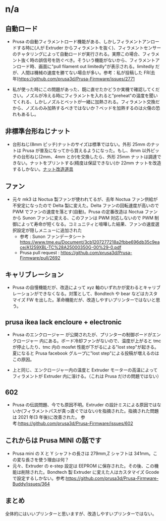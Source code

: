 # n/a

## 自動ロード

- Prusa の自動フィラメントロード機能がある、しかしフィラメントアンロードする時に(人が Extruder からフィラメントを抜く)、フィラメントセンサーのチャタリングによって自動ロードが実行される。実際この場合、フィラメント抜く時の誤信号を防ぐべき。そういう機能がないから、フィラメントアンロード時、画面に"pull filament out limitedly"が表示される。limitedly だが、人間は機械の速度を勝てない場合が多い。参考：私が投稿した FR(去年)https://github.com/prusa3d/Prusa-Firmware/issues/2771

- 私が使った時にこの問題があった、既に直せたかどうか実機で確認してください。ノズルが冷える時にフィラメントを入れると"preheat"の温度を聞いてくれる、しかしノズルとベットが一緒に加熱される。フィラメント交換だから、ノズルのみ加熱するべきではないか？ベッドを加熱するのは火傷の恐れもあるし。

## 非標準台形ねじナット

- 台形ねじ(8mm ピッチ)ナットのサイズは標準ではない。外形 25mm のナットは Prusa が普及になってから買えるようになった。もし、8mm 以外ピッチの台形ねじ(2mm、4mm とか)を交換したら、外形 25mm ナットは調達できない。ナットをプリントする(精度は保証できない)か 22mm ナットを改造するしかない。[ナット改造道具](https://www.thingiverse.com/thing:4401155)

## ファン

- 元々 mk3 は Noctua 製ファンが使われてるが、去年 Noctua ファン供給が不安定になったので Delta 製に変えた。Delta ファンの回転速度が高いので PWM でファンの速度を落とす(自動)。Prusa の定番改造は Noctua ファンから Sunon ファンに変える、このファンは PWM 対応しないので PWM 制御によって寿命が短くなる。コミュニティと喧嘩した結果、ファンの速度選択設定が隠しメニューに追加された
  - 参考 : Sunon ファンデータシート　https://www.tme.eu/Document/3cb1207277218a2fbbe696db35c9eace/A1259XBL-TC%28A25000350G-00%29-0.pdf
  - Prusa pull request : https://github.com/prusa3d/Prusa-Firmware/pull/2692

## キャリブレーション

- Prusa の自慢機能だが、改造によって xyz 軸のいずれかが変わるとキャリブレーションができなくなる。対策として、Bondtech や bear などはカスタマイズ FW を出した。革命機能だが、改造しやすいプリンターではないと思う。

## prusa ikea lack encloure + electronic

- Prusa のエンクロージャー が公開されたが、プリンターの制御ボードがエンクロージャー 内にある。ボード冷却ファンがないので、温度が上がると tmc が停止したり、tmc 内の mosfet 性能が下がるによる"lost step"が起きる。夏になると Prusa facebook グループに"lost step"による投稿が増えるのはこの原因。

- 上と同じ、エンクロージャー内の温度と Extruder モーターの高温によってフィラメントが Extruder 内に溶ける。（これは Prusa だけの問題ではない）

## 602

- Prusa の伝説問題、今でも原因不明。Extruder の設計ミスによる原因ではないか(フィラメントパスが真っ直ぐではない)を指摘された。指摘された問題は 2021 年(3 年後)に改善された。 参考:https://github.com/prusa3d/Prusa-Firmware/issues/602

## これからは Prusa MINI の話です

- Prusa mini の X と Y シャフトの長さは 279mm,Z シャフトは 341mm。この変な長さを使う理由は何？
- 元々、Extruder の e-step 設定は EEPROM に保存された。その後、この機能は削除された。Bondtech 製 Extruder に変えた人はカスタマイズ Gcode で設定するしかない。参考:https://github.com/prusa3d/Prusa-Firmware-Buddy/issues/364

## まとめ

全体的にはいいプリンターと思いますが、改造しやすいプリンターではない。
